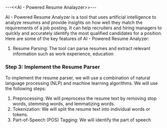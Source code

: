 ---<<AI - Powered Resume Analayzer>>---

AI - Powered Resume Analyzer is a tool that uses artificial intelligence to analyze resumes and provide insights on how well they match the requirements of a job posting. It can help recruiters and hiring managers to quickly and accurately identify the most qualified candidates for a position.
Here are some of the key features of AI - Powered Resume Analyzer:
1. Resume Parsing: The tool can parse resumes and extract relevant information such as work experience, education
### Step 3: Implement the Resume Parser
To implement the resume parser, we will use a combination of natural language processing (NLP) and
machine learning algorithms. We will use the following steps:
1. Preprocessing: We will preprocess the resume text by removing stop words, stemming words, and
lemmatizing words.
2. Tokenization: We will split the resume text into individual words or tokens.
3. Part-of-Speech (POS) Tagging: We will identify the part of speech 
